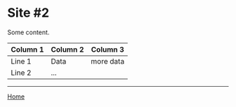 # Site #2

Some content.

| Column 1 | Column 2 | Column 3  |
| -------- | -------- | --------- |
| Line 1   | Data     | more data |
| Line 2   | ...      |

____

[Home](/)
